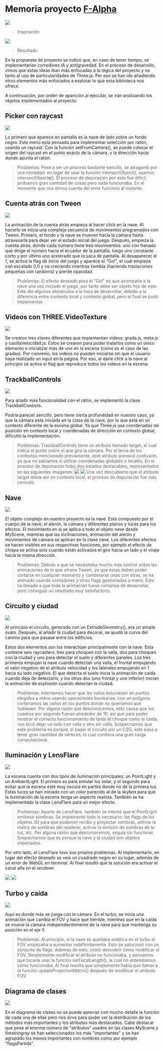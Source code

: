 # Memoria proyecto [F-Alpha](https://finno51.github.io/SG/)

![](README/media/image1.png)

> Inspiración

![](README/media/image2.png)

> Resultado

En la propuesta de proyecto se indicó que, en caso de tener tiempo, se
implementarían corredores IA y antigravedad. En el proceso de
desarrollo, vimos que estas ideas iban más enfocadas a la lógica del
proyecto y no tanto al uso de particularidades de Three.js. Por eso se
han ido añadiendo otros elementos más enfocados a explotar lo que esta
biblioteca nos ofrece.

A continuación, por orden de aparición al ejecutar, se irán analizando
los objetos implementados al proyecto:

## Picker con raycast

![](README/media/image3.png)

Lo primero que aparece en pantalla es la nave de lado sobre un fondo
negro. Este menú está pensado para implementar selección por ratón,
usando un raycast. Con la función setFromCamera(), se puede colocar el
origen del raycast en el punto exacto de la cámara, y la dirección
hacia donde apunta el ratón.

> Problemas:
Pese a ser un proceso bastante sencillo, se atragantó por una
nimiedad: en lugar de usar la función intersectObject(), usamos
intersectObject**s**(). El proceso de depuración por esto fue difícil,
probamos gran cantidad de cosas pero nada funcionaba. En el momento
que nos dimos cuenta del error funcionó al instante.

## Cuenta atrás con Tween

![](README/media/image4.png)

La animación de la cuenta atrás empieza al hacer click en la nave. Al
hacerlo se inicia una compleja secuencia de movimientos programados
con Tween. Primero, el fondo y la nave se mueven hacia la cámara hasta
atravesarla para dejar ver el estado inicial del juego. Después,
empieza la cuenta atrás, donde cada número tiene tres movimientos: uno
con frenado que dirige el número hacia el ecuador de la pantalla,
luego uno constante corto y por último uno acelerado que lo saca de
pantalla. Al desaparecer el 1, se activa la flag de inicio del juego y
aparece el "Go!", el cual empieza con escalado 0,0 y va creciendo
mientras tiembla (haciendo traslaciones pequeñas con randoms) y pierde
opacidad.

> Problemas:
El efecto deseado para el "Go!" es que acompañe a la nave una vez
iniciado el juego, por tanto debe ser objeto hijo de este. Esto dio
algunos obstáculos a la hora de desarrollar, debido a la diferencia
entre contexto local y contexto global, pero al final se pudo
implementar.

## Videos con THREE.VideoTexture

![](README/media/image5.png)

Se crearon tres clases diferentes que implementan videos: grada.js,
meta.js y casillaVelocidad.js. Estos se crearon para poder tratarlos como un
único elemento e inicializar más de uno en la escena (como es el caso
de las gradas). Por convenio, los videos no pueden iniciarse sin que
el usuario haya realizado un input en la página. Por eso, al darle
click a la nave al principio se activa el flag que reproduce todos los
videos en la escena.

## TrackballControls

![](README/media/image6.png)

Para añadir más funcionalidad con el ratón, se implementó la clase
TrackballControls.

Podría parecer sencillo, pero tiene cierta profundidad en nuestro
caso, ya que la cámara está iniciada en la clase de la nave, por lo
que está en un contexto diferente de la escena global. Ya que Three.js
usa coordenadas de posición en contexto local y coordenadas de
dirección en contexto global, dificultó la implementación.

>Problemas:
TrackballControls tiene un atributo llamado target, el cual indica el
punto sobre el que gira la cámara. Por el tema de los contextos
mencionado previamente, este atributo provocó confusión, ya que no
sabíamos si utilizar coordenadas globales o locales. En el proceso de
depuración hubo dos estados destacables, representados en las
siguientes imágenes:
![](README/media/image7.png)
![](README/media/image8.png)
Una vez descubierto que el atributo target debía ser en contexto
local, el proceso de depuración fue más cómodo.

## Nave

![](README/media/image9.png)

El objeto complejo en nuestro proyecto es la nave. Está compuesto por
el cuerpo de la nave, el alerón, la cámara y diferentes planos y luces
para los efectos. El movimiento en sí se aplica a todo el objeto nave
desde MyScene, mientras que las inclinaciones, animación del alerón y
movimientos de cámara se aplican en la clase nave. Los diferentes
efectos se hacen visibles en sus respectivas funciones, por ejemplo el
efecto de chispa se activa solo cuando están activados el giro hacia
un lado y el viraje hacia la misma dirección.

>Problemas:
Debido a que se necesitaba mucho más control sobre las animaciones de
lo que ofrece Tween, ya que estas deben poder cortarse en cualquier
momento y combinarse unas con otras, se ha animado usando contadores y
otras flags gestionadas a mano. Esto ha llevado a que toda la
animación fuese compleja de desarrollar, pero consiguió un resultado
muy satisfactorio.

## Circuito y ciudad

![](README/media/image10.png)

Al principio el circuito, generado con un ExtrudeGeometry(), era un
simple óvalo. Después, al añadir la ciudad para decorar, se ajustó la
curva del camino para que pasase entre los edificios.

Estos dos elementos son los interactúan principalmente con la nave.
Esta contiene seis raycasters: tres para choques con la valla, dos
para choques con la ciudad y uno para detectar el suelo y diferentes
paneles. Los tres primeros empujan la nave cuando detectan una valla,
el frontal empujando el valor negativo de el atributo velocidad y los
laterales empujando en 1 hacia su lado negativo. El que detecta el
suelo inicia la animación de caída cuando deja de detectarlo, y los
otros dos (uno frontal y uno inferior) inician la animación de
explosión cuando detectan la ciudad.

>Problemas:
Intentamos hacer que las vallas estuviesen en puntos elegidos a mano
usando operaciones booleanas: con un polígono cortaríamos las vallas
en los puntos donde no queríamos que hubiesen. Por alguna razón que
desconocemos, esto causa que los cuadros por segundo fueran alrededor
de 10, así que para poder mostrar el correcto funcionamiento de tanto
el choque como la caída, nos tocó dejar un lado con valla y otro sin
valla. Sospechamos que este problema es porque, al pasar el circuito
por un CSG, este pasa a tener gran cantidad de vértices, lo cual
conlleva una gran carga computacional.

## Iluminación y LensFlare

![](README/media/image11.png)

La escena cuenta con dos tipos de iluminación principales: un
PointLight y un AmbientLight. El primero es para simular luz solar, y
el segundo para evitar que la escena esté muy oscura en partes donde
no dé la primera luz. Estas luces se han iniciado con un color
parecido al de la skybox para que la iluminación de la escena tenga un
aspecto realista. También se ha implementado la clase LensFlare para
un mejor efecto.

>Problemas:
Aparte de LensFlare, también se intentó que el PointLight emitiese
sombras. Se implementó todo lo necesario: las flags de los objetos 3D
para que pudiesen recibir y proyectar sombras, activar la matriz de
sombras del renderer, activar la emisión de sombras de la luz, etc.
Por alguna razón que desconocemos, seguía sin funcionar. Sospechamos
que es porque la nave y la ciudad son objetos importados.

Por otro lado, el LensFlare tuvo sus propios problemas. Al
implementarlo, en lugar del efecto deseado se veía un cuadrado negro
en su lugar, además de un error de WebGL en terminal. Al final resultó
que la solución era activar el canal alfa en el renderer.

![](README/media/image12.png)
![](README/media/image13.png)

## Turbo y caída

![](README/media/image14.png)

Aquí es donde más se juega con la cámara. En el turbo, se inicia una
animación que cambia el FOV y hace que tiemble, mientras que en la
caída se mueve la cámara independientemente de la nave para que 
mantenga su posición en el eje Y.

>Problemas:
Al principio, si la nave se quedaba estática en el turbo el FOV
empezaba a aumentar indefinidamente. Esto se solucionó con un conjunto
de flags. Además de esto, costó descubrir cómo modificar el FOV.
Simplemente modificar el atributo no funcionaba, y pensamos que
tocaría usar la función setFocalLength(), la cual no entendíamos cómo
funcionaba. Al final resulta que simplemente había que llamar a la
función updateProjectionMatrix() después de modificar el atributo FOV.

## Diagrama de clases

![](README/media/image15.png)

En el diagrama de clases no se puede apreciar con mucho detalle la
función de cada una de ellas pero nos sirve para poder ver la
distribución de los métodos más importantes y los atributos más
destacados. Cabe destacar que pese al enorme número de "atributos"
usados en las clases MyScene y firestringray se han seleccionados los
más "importantes" y se han agrupado los menos importantes con nombres
como por ejemplo "flagsPartida".
